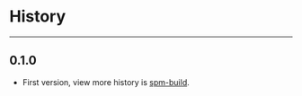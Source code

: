 # History

---

## 0.1.0

- First version, view more history is [spm-build](https://github.com/spmjs/spm/blob/master/HISTORY.md).
